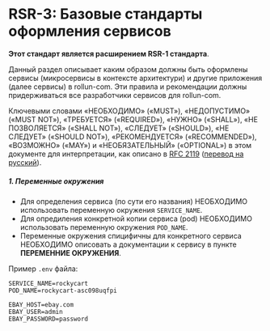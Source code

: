 
RSR-3: Базовые стандарты оформления сервисов
============================================

**Этот стандарт является расширением RSR-1 стандарта**.

Данный раздел описывает каким образом должны быть оформлены сервисы (микросервисы в контексте архитектури)
и другие приложения (далее сервисы) в rollun-com. 
Эти правила и рекомендации должны придерживаться все разработчики сервисов для rollun-com.

Ключевыми словами «НЕОБХОДИМО» («MUST»), «НЕДОПУСТИМО» («MUST NOT»), «ТРЕБУЕТСЯ» («REQUIRED»), 
«НУЖНО» («SHALL»), «НЕ ПОЗВОЛЯЕТСЯ» («SHALL NOT»), «СЛЕДУЕТ» («SHOULD»), «НЕ СЛЕДУЕТ» («SHOULD NOT»), 
«РЕКОМЕНДУЕТСЯ» («RECOMMENDED»), «ВОЗМОЖНО» («MAY») и «НЕОБЯЗАТЕЛЬНЫЙ» («OPTIONAL») в этом документе 
для интерпретации, как описано в [RFC 2119](http://www.ietf.org/rfc/rfc2119.txt) 
([перевод на русский](http://rfc.com.ru/rfc2119.htm)).


##### 1. Переменные окружения

* Для определения сервиса (по сути его названия) НЕОБХОДИМО использовать переменную окружения `SERVICE_NAME`.
* Для опредиления конкретной копии сервиса (pod) НЕОБХОДИМО использовать переменную окружения `POD_NAME`.
* Переменные окружения спицифичны для конкретного сервиса НЕОБХОДИМО описовать а документации к сервису
 в пункте **ПЕРЕМЕННИЕ ОКРУЖЕНИЯ**.

Пример `.env` файла:
    
```
SERVICE_NAME=rockycart
POD_NAME=rockycart-asc098uqfpi

EBAY_HOST=ebay.com
EBAY_USER=admin
EBAY_PASSWORD=password
```
